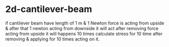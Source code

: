 # 2d-cantilever-beam
if cantilever beam have length of 1 m & 1 Newton force is acting from upside & after that 1 newton acting from downside it will act after removing force acting  from upside it will happens 10 times calculate stress for 10 time after removing & applying for 10 times  acting on it.
